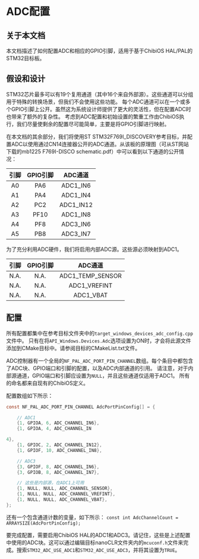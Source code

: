 # ADC配置

## 关于本文档

本文档描述了如何配置ADC和相应的GPIO引脚，适用于基于ChibiOS HAL/PAL的STM32目标板。

## 假设和设计

STM32芯片最多可以有19个复用通道（其中16个来自外部源）。这些通道可以分组用于特殊的转换场景，但我们不会使用这些功能。
每个ADC通道可以在一个或多个GPIO引脚上公开。虽然这为系统设计师提供了更大的灵活性，但在配置ADC时也带来了额外的复杂性。
考虑到ADC配置和初始设置的繁重工作由ChibiOS执行，我们尽量使剩余的配置尽可能简单，主要是将GPIO引脚进行映射。

在本文档的其余部分，我们将使用ST STM32F769I_DISCOVERY参考目标，并配置ADC以使用通过CN14连接器公开的ADC通道。从该板的原理图（可从ST网站下载的mb1225 F769I-DISCO schematic.pdf）中可以看到以下通道的公开情况：

| 引脚 | GPIO引脚 | ADC通道 |
|:---:|:---:|:---:|
| A0 | PA6 | ADC1_IN6 |
| A1 | PA4 | ADC1_IN4 |
| A2 | PC2 | ADC1_IN12 |
| A3 | PF10 | ADC1_IN8 |
| A4 | PF8 | ADC3_IN6 |
| A5 | PB8 | ADC3_IN7 |

为了充分利用ADC硬件，我们将启用内部ADC源。这些源必须映射到ADC1。

| 引脚 | GPIO引脚 | ADC通道 |
|:---:|:---:|:---:|
| N.A. | N.A. | ADC1_TEMP_SENSOR |
| N.A. | N.A. | ADC1_VREFINT |
| N.A. | N.A. | ADC1_VBAT |

## 配置

所有配置都集中在参考目标文件夹中的`target_windows_devices_adc_config.cpp`文件中。
只有在将`API_Windows.Devices.Adc`选项设置为ON时，才会将此源文件添加到CMake目标中。请参阅目标的CMakeList.txt文件。

ADC控制器有一个全局的`NF_PAL_ADC_PORT_PIN_CHANNEL`数组。每个条目中都包含了ADC块、GPIO端口和引脚的配置，以及ADC内部通道的引用。
请注意，对于内部源通道，GPIO端口和引脚应设置为`NULL`，并且这些通道仅适用于ADC1。
所有的命名都来自现有的ChibiOS定义。

配置数组如下所示：

```C
const NF_PAL_ADC_PORT_PIN_CHANNEL AdcPortPinConfig[] = {

    // ADC1
    {1, GPIOA, 6, ADC_CHANNEL_IN6},
    {1, GPIOA, 4, ADC_CHANNEL_IN

4},
    {1, GPIOC, 2, ADC_CHANNEL_IN12},
    {1, GPIOF, 10, ADC_CHANNEL_IN8},

    // ADC3
    {3, GPIOF, 8, ADC_CHANNEL_IN6},
    {3, GPIOB, 8, ADC_CHANNEL_IN7},

    // 这些是内部源，在ADC1上可用
    {1, NULL, NULL, ADC_CHANNEL_SENSOR},
    {1, NULL, NULL, ADC_CHANNEL_VREFINT},
    {1, NULL, NULL, ADC_CHANNEL_VBAT},
};
```

还有一个包含通道计数的变量，如下所示：
`const int AdcChannelCount = ARRAYSIZE(AdcPortPinConfig);`

要完成配置，需要启用ChibiOS HAL的ADC1和ADC3。请记住，这些是上述配置中使用的ADC块。这可以通过编辑目标nanoCLR文件夹内的`mcuconf.h`文件来完成。搜索`STM32_ADC_USE_ADC1`和`STM32_ADC_USE_ADC3`，并将其设置为`TRUE`。